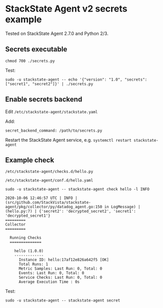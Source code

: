 # StackState Agent v2 secrets example

Tested on StackState Agent 2.7.0 and Python 2/3.


## Secrets executable

```
chmod 700 ./secrets.py
```

Test:

```
sudo -u stackstate-agent -- echo '{"version": "1.0", "secrets": ["secret1", "secret2"]}' | ./secrets.py
```

## Enable secrets backend

Edit `/etc/stackstate-agent/stackstate.yaml`

Add:

```
secret_backend_command: /path/to/secrets.py
```

Restart the StackState Agent service, e.g. `systemctl restart stackstate-agent`


## Example check


`/etc/stackstate-agent/checks.d/hello.py`

`/etc/stackstate-agent/conf.d/hello.yaml`


`sudo -u stackstate-agent -- stackstate-agent check hello -l INFO`

```
2020-10-06 12:46:57 UTC | INFO | (src/github.com/StackVista/stackstate-agent/pkg/collector/py/datadog_agent.go:150 in LogMessage) | (hello.py:7) | {'secret2': 'decrypted_secret2', 'secret1': 'decrypted_secret1'}
=========
Collector
=========

  Running Checks
  ==============

    hello (1.0.0)
    -------------
      Instance ID: hello:17af12e826a642f5 [OK]
      Total Runs: 1
      Metric Samples: Last Run: 0, Total: 0
      Events: Last Run: 0, Total: 0
      Service Checks: Last Run: 0, Total: 0
      Average Execution Time : 0s
```

Test:

```
sudo -u stackstate-agent -- stackstate-agent secret
```
